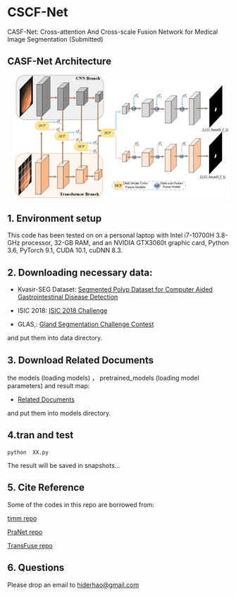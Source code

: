 # CSCF-Net

CASF-Net: Cross-attention And Cross-scale Fusion Network for Medical Image Segmentation (Submitted)

## CASF-Net Architecture 

![image](https://github.com/ZhengJianwei2/CASF-Net/blob/main/main.png)

## 1. Environment setup

This code has been tested on on a personal laptop with Intel i7-10700H 3.8-GHz processor, 32-GB RAM, and an NVIDIA GTX3060t graphic card, Python 3.6, PyTorch 9.1, CUDA 10.1, cuDNN 8.3.  

## 2. Downloading necessary data:
* Kvasir-SEG Dataset:
[Segmented Polyp Dataset for Computer Aided Gastrointestinal Disease Detection](https://datasets.simula.no/kvasir-seg/) 

* ISIC 2018:
[ISIC 2018 Challenge](https://challenge.isic-archive.com/landing/2018/)

* GLAS,:
[Gland Segmentation Challenge Contest](https://warwick.ac.uk/fac/cross_fac/tia/data/glascontest/) 

and put them into data directory.

## 3. Download Related Documents

the models (loading models) ， pretrained_models (loading model parameters)  and result map:

* [Related Documents](https://drive.google.com/drive/folders/1GKnAeVtbn_PjnRURQlRqua6vWu-S8nZI)

and put them into models directory.

## 4.tran and test

    python  XX.py
           
The result will be saved in snapshots...

## 5. Cite Reference

Some of the codes in this repo are borrowed from:

[timm repo](https://github.com/rwightman/pytorch-image-models)

[PraNet repo](https://github.com/DengPingFan/PraNet)

[TransFuse repo](https://github.com/Rayicer/TransFuse)

## 6. Questions

Please drop an email to [hiderhao@gmail.com](hiderhao@gmail.com)
